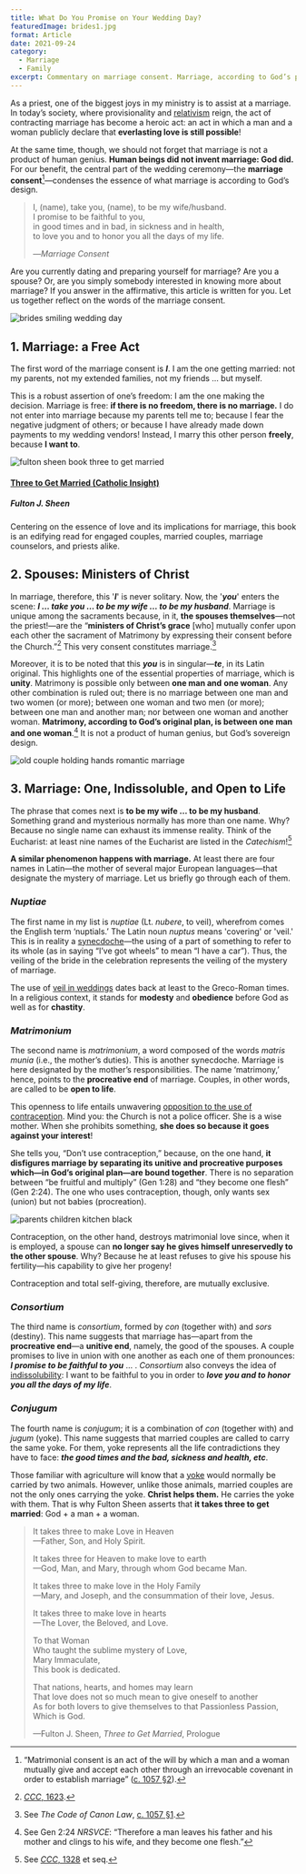 ```yaml
---
title: What Do You Promise on Your Wedding Day?
featuredImage: brides1.jpg
format: Article
date: 2021-09-24
category:
  - Marriage
  - Family
excerpt: Commentary on marriage consent. Marriage, according to God’s plan, is one (between one man and one woman), indissoluble, and open to life. If there is no freedom, there is no marriage. In a wedding, spouses are ministers of Christ’s grace.
---
```


As a priest, one of the biggest joys in my ministry is to assist at a marriage. In today’s society, where provisionality and [relativism](https://www.catholic.com/magazine/online-edition/how-to-refute-moral-relativism) reign, the act of contracting marriage has become a heroic act: an act in which a man and a woman publicly declare that **everlasting love is still possible**!

At the same time, though, we should not forget that marriage is not a product of human genius. **Human beings did not invent marriage: God did.** For our benefit, the central part of the wedding ceremony—the **marriage consent**[^1]—condenses the essence of what marriage is according to God’s design.

> I, (name), take you, (name), to be my wife/husband.\
> I promise to be faithful to you,\
> in good times and in bad, in sickness and in health,\
> to love you and to honor you all the days of my life.
>
> —_Marriage Consent_

Are you currently dating and preparing yourself for marriage? Are you a spouse? Or, are you simply somebody interested in knowing more about marriage? If you answer in the affirmative, this article is written for you. Let us together reflect on the words of the marriage consent.

![brides smiling wedding day](brides2.jpg)

## 1. Marriage: a Free Act

The first word of the marriage consent is **_I_**. I am the one getting married: not my parents, not my extended families, not my friends … but myself.

This is a robust assertion of one’s freedom: I am the one making the decision. Marriage is free: **if there is no freedom, there is no marriage.** I do not enter into marriage because my parents tell me to; because I fear the negative judgment of others; or because I have already made down payments to my wedding vendors! Instead, I marry this other person **freely**, because **I want to**.

<div class="book">
  <div class="book__img">
    <div class="book__img__inner">
      <img src="sheen_three_married.jpg" alt="fulton sheen book three to get married" />
    </div>
  </div>
  <div class="book__text">
    <h4>
      <a target="_blank" href="https://www.amazon.com/gp/product/0933932871/ref=as_li_tl?ie=UTF8&camp=1789&creative=9325&creativeASIN=0933932871&linkCode=as2&tag=happiness052f-20&linkId=7d6bbcfbb8ce1816aab504ce7feef4a5">Three to Get Married (Catholic Insight)</a>
    </h4>
    <h5>Fulton J. Sheen</h5>
    <p>Centering on the essence of love and its implications for marriage, this book is an edifying read for engaged couples, married couples, marriage counselors, and priests alike.</p>
  </div>
</div>

## 2. Spouses: Ministers of Christ

In marriage, therefore, this '**_I_**' is never solitary. Now, the '**_you_**' enters the scene: **_I … take you … to be my wife … to be my husband_**. Marriage is unique among the sacraments because, in it, **the spouses themselves**—not the priest!—are the “**ministers of Christ’s grace** [who] mutually confer upon each other the sacrament of Matrimony by expressing their consent before the Church.”[^2] This very consent constitutes marriage.[^3]

Moreover, it is to be noted that this **_you_** is in singular—**_te_**, in its Latin original. This highlights one of the essential properties of marriage, which is **unity**. Matrimony is possible only between **one man and** **one woman**. Any other combination is ruled out; there is no marriage between one man and two women (or more); between one woman and two men (or more); between one man and another man; nor between one woman and another woman. **Matrimony, according to God’s original plan, is between one man and one woman**.[^4] It is not a product of human genius, but God’s sovereign design.

![old couple holding hands romantic marriage](old_married_couple2.jpg)

## 3. Marriage: One, Indissoluble, and Open to Life

The phrase that comes next is **to be my wife … to be my husband**. Something grand and mysterious normally has more than one name. Why? Because no single name can exhaust its immense reality. Think of the Eucharist: at least nine names of the Eucharist are listed in the _Catechism_![^5]

**A similar phenomenon happens with marriage.** At least there are four names in Latin—the mother of several major European languages—that designate the mystery of marriage. Let us briefly go through each of them.

### _Nuptiae_

The first name in my list is _nuptiae_ (Lt. _nubere_, to veil), wherefrom comes the English term ‘nuptials.’ The Latin noun _nuptus_ means 'covering' or 'veil.' This is in reality a [synecdoche](https://literarydevices.net/synecdoche/)—the using of a part of something to refer to its whole (as in saying “I’ve got wheels” to mean “I have a car”). Thus, the veiling of the bride in the celebration represents the veiling of the mystery of marriage.

The use of [veil in weddings](https://www.catholicculture.org/culture/library/dictionary/index.cfm?id=37052) dates back at least to the Greco-Roman times. In a religious context, it stands for **modesty** and **obedience** before God as well as for **chastity**.

### _Matrimonium_

The second name is _matrimonium_, a word composed of the words _matris munia_ (i.e., the mother’s duties). This is another synecdoche. Marriage is here designated by the mother’s responsibilities. The name ‘matrimony,’ hence, points to the **procreative end** of marriage. Couples, in other words, are called to be **open to life**.

This openness to life entails unwavering [opposition to the use of contraception](https://www.catholic.com/tract/birth-control). Mind you: the Church is not a police officer. She is a wise mother. When she prohibits something, **she does so because it goes against your interest**!

She tells you, “Don’t use contraception,” because, on the one hand, **it disfigures marriage by separating its unitive and procreative purposes which—in God’s original plan—are bound together**. There is no separation between “be fruitful and multiply” (Gen 1:28) and “they become one flesh” (Gen 2:24). The one who uses contraception, though, only wants sex (union) but not babies (procreation).

![parents children kitchen black](family_children.jpg '#float=right')

Contraception, on the other hand, destroys matrimonial love since, when it is employed, a spouse can **no longer say he gives himself unreservedly to the other spouse**. Why? Because he at least refuses to give his spouse his fertility—his capability to give her progeny!

Contraception and total self-giving, therefore, are mutually exclusive.

### _Consortium_

The third name is _consortium_, formed by _con_ (together with) and _sors_ (destiny). This name suggests that marriage has—apart from the **procreative end**—a **unitive end**, namely, the good of the spouses. A couple promises to live in union with one another as each one of them pronounces: **_I promise to be faithful to you_** … . _Consortium_ also conveys the idea of [indissolubility](https://media.ascensionpress.com/2018/08/06/the-sacramentality-and-indissolubility-of-marriage/): I want to be faithful to you in order to **_love you and to honor you all the days of my life_**.

### _Conjugum_

The fourth name is _conjugum_; it is a combination of _con_ (together with) and _jugum_ (yoke). This name suggests that married couples are called to carry the same yoke. For them, yoke represents all the life contradictions they have to face: **_the good times and the bad, sickness and health, etc_**.

Those familiar with agriculture will know that a [yoke](https://www.britannica.com/technology/yoke) would normally be carried by two animals. However, unlike those animals, married couples are not the only ones carrying the yoke. **Christ helps them.** He carries the yoke with them. That is why Fulton Sheen asserts that **it takes three to get married**: God + a man + a woman.

> It takes three to make Love in Heaven\
> —Father, Son, and Holy Spirit.
>
> It takes three for Heaven to make love to earth\
> —God, Man, and Mary, through whom God became Man.
>
> It takes three to make love in the Holy Family\
> —Mary, and Joseph, and the consummation of their love, Jesus.
>
> It takes three to make love in hearts\
> —The Lover, the Beloved, and Love.
>
> To that Woman\
> Who taught the sublime mystery of Love,\
> Mary Immaculate,\
> This book is dedicated.
>
> That nations, hearts, and homes may learn\
> That love does not so much mean to give oneself to another\
> As for both lovers to give themselves to that Passionless Passion,\
> Which is God.
>
> —Fulton J. Sheen, _Three to Get Married_, Prologue

[^1]: “Matrimonial consent is an act of the will by which a man and a woman mutually give and accept each other through an irrevocable covenant in order to establish marriage” ([c. 1057 §2](https://www.vatican.va/archive/cod-iuris-canonici/eng/documents/cic_lib4-cann998-1165_en.html#CHAPTER_IV.)).
[^2]: [_CCC_, 1623](https://www.vatican.va/archive/ENG0015/__P52.HTM).
[^3]: See _The Code of Canon Law_, [c. 1057 §1](https://www.vatican.va/archive/cod-iuris-canonici/eng/documents/cic_lib4-cann998-1165_en.html#CHAPTER_IV.).
[^4]: See Gen 2:24 _NRSVCE_: “Therefore a man leaves his father and his mother and clings to his wife, and they become one flesh.”
[^5]: See [_CCC_, 1328](https://www.vatican.va/archive/ENG0015/__P3Y.HTM) et seq.
